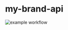 # my-brand-api

![example workflow](https://github.com/Tsa2341/my-brand-api/actions/workflows/node.js.yml/badge.svg)